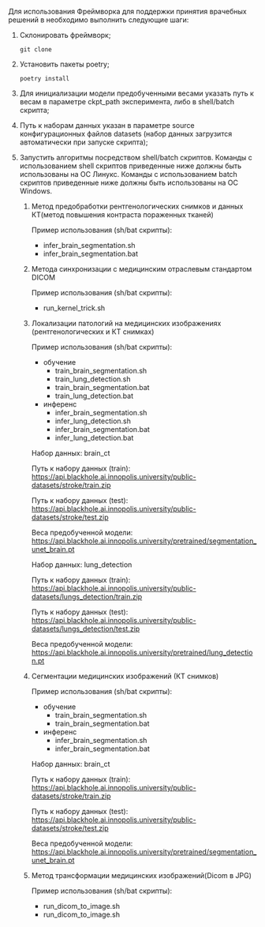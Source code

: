 Для использования Фреймворка для поддержки принятия врачебных решений в необходимо выполнить следующие шаги:
1.	Склонировать фреймворк;
    
    ```git clone ```

2.	Установить пакеты poetry;

    ```poetry install```

3.	Для инициализации модели предобученными весами указать путь к весам в параметре ckpt_path эксперимента, либо в shell/batch скрипта;

4.	Путь к наборам данных указан в параметре source конфигурационных файлов datasets (набор данных загрузится автоматически при запуске скрипта);
5.	Запустить алгоритмы посредством shell/batch скриптов.
Команды с использованием shell скриптов приведенные ниже должны быть использованы на ОС Линукс.
Команды с использованием batch скриптов приведенные ниже должны быть использованы на ОС Windows.
    1.	Метод предобработки рентгенологических снимков и данных КТ(метод повышения контраста пораженных тканей)

        Пример использования (sh/bat скрипты):
        -	infer_brain_segmentation.sh
        -	infer_brain_segmentation.bat

    2.	Метода синхронизации с медицинским отраслевым стандартом DICOM

        Пример использования (sh/bat скрипты):
        -	run_kernel_trick.sh

    3.	Локализации патологий на медицинских изображениях (рентгенологических и КТ снимках)

        Пример использования (sh/bat скрипты):
        -	обучение
            -	train_brain_segmentation.sh
            -	train_lung_detection.sh
            -	train_brain_segmentation.bat
            -	train_lung_detection.bat
        -	инференс
            -	infer_brain_segmentation.sh
            -	infer_lung_detection.sh
            -	infer_brain_segmentation.bat
            -	infer_lung_detection.bat

        Набор данных: brain_ct

        Путь к набору данных (train): https://api.blackhole.ai.innopolis.university/public-datasets/stroke/train.zip

        Путь к набору данных (test): https://api.blackhole.ai.innopolis.university/public-datasets/stroke/test.zip

        Веса предобученной модели: https://api.blackhole.ai.innopolis.university/pretrained/segmentation_unet_brain.pt

        Набор данных: lung_detection

        Путь к набору данных (train): https://api.blackhole.ai.innopolis.university/public-datasets/lungs_detection/train.zip

        Путь к набору данных (test): https://api.blackhole.ai.innopolis.university/public-datasets/lungs_detection/test.zip

        Веса предобученной модели: https://api.blackhole.ai.innopolis.university/pretrained/lung_detection.pt

    4.	Cегментации медицинских изображений (КТ снимков)

        Пример использования (sh/bat скрипты):
        -	обучение
            -	train_brain_segmentation.sh
            -	train_brain_segmentation.bat
        -	инференс
            -	infer_brain_segmentation.sh
            -	infer_brain_segmentation.bat

        Набор данных: brain_ct

        Путь к набору данных (train): https://api.blackhole.ai.innopolis.university/public-datasets/stroke/train.zip

        Путь к набору данных (test): https://api.blackhole.ai.innopolis.university/public-datasets/stroke/test.zip

        Веса предобученной модели: https://api.blackhole.ai.innopolis.university/pretrained/segmentation_unet_brain.pt

    5.	Метод трансформации медицинских изображений(Dicom в JPG)

        Пример использования (sh/bat скрипты):
        -	run_dicom_to_image.sh
        -	run_dicom_to_image.sh
            

